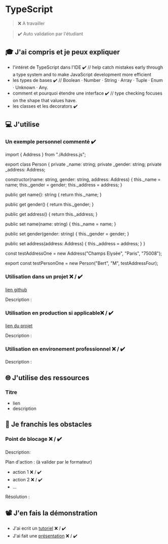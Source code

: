 # TypeScript

> ❌ A travailler

> ✔️ Auto validation par l'étudiant

## 🎓 J'ai compris et je peux expliquer

- l'intéret de TypeScript dans l'IDE ✔️
// help catch mistakes early through a type system and to make JavaScript development more efficient
- les types de bases ✔️
// Boolean · Number · String · Array · Tuple · Enum · Unknown · Any.
- comment et pourquoi étendre une interface ✔️
// type checking focuses on the shape that values have. 
- les classes et les decorators ✔️

## 💻 J'utilise

### Un exemple personnel commenté ✔️
import { Address } from "./Address.js";

export class Person {
  private _name: string;
  private _gender: string;
  private _address: Address;

  constructor(name: string, gender: string, address: Address) {
    this._name = name;
    this._gender = gender;
    this._address = address;
  }

  public get name(): string {
    return this._name;
  }

  public get gender() {
    return this._gender;
  }

  public get address() {
    return this._address;
  }

  public set name(name: string) {
    this._name = name;
  }

  public set gender(gender: string) {
    this._gender = gender;
  }

  public set address(address: Address) {
    this._address = address;
  }
}

const testAddressOne = new Address("Champs Elysée", "Paris", "75008");

export const testPersonOne = new Person("Bert", "M", testAddressFour);

### Utilisation dans un projet ❌ / ✔️

[lien github](...)

Description :

### Utilisation en production si applicable❌ / ✔️

[lien du projet](...)

Description :

### Utilisation en environement professionnel ❌ / ✔️

Description :

## 🌐 J'utilise des ressources

### Titre

- lien
- description

## 🚧 Je franchis les obstacles

### Point de blocage ❌ / ✔️

Description:

Plan d'action : (à valider par le formateur)

- action 1 ❌ / ✔️
- action 2 ❌ / ✔️
- ...

Résolution :

## 📽️ J'en fais la démonstration

- J'ai ecrit un [tutoriel](...) ❌ / ✔️
- J'ai fait une [présentation](...) ❌ / ✔️
